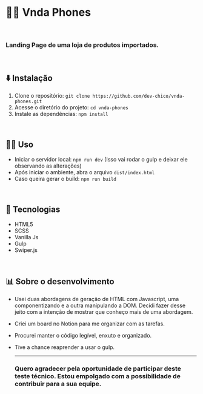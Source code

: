 # 📱💙 Vnda Phones

<br>

### Landing Page de uma loja de produtos importados.

<br>

## ⬇️ Instalação

1. Clone o repositório: `git clone https://github.com/dev-chico/vnda-phones.git`
2. Acesse o diretório do projeto: `cd vnda-phones`
3. Instale as dependências: `npm install`

<br>

## 👨‍💻 Uso

- Iniciar o servidor local: `npm run dev` (Isso vai rodar o gulp e deixar ele observando as alterações)
- Após iniciar o ambiente, abra o arquivo `dist/index.html`
- Caso queira gerar o build: `npm run build`

<br>

## 🧬 Tecnologias
- HTML5
- SCSS
- Vanilla Js
- Gulp
- Swiper.js

<br>

## 📊 Sobre o desenvolvimento
- Usei duas abordagens de geração de HTML com Javascript, uma componentizando e a outra manipulando a DOM. Decidi fazer desse jeito com a intenção de mostrar que conheço mais de uma abordagem.
- Criei um board no Notion para me organizar com as tarefas.
- Procurei manter o código legível, enxuto e organizado.
- Tive a chance reaprender a usar o gulp.

  <hr>

  ### Quero agradecer pela oportunidade de participar deste teste técnico. Estou empolgado com a possibilidade de contribuir para a sua equipe.
